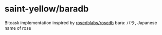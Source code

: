 # saint-yellow/baradb
Bitcask implementation inspired by [rosedblabs/rosedb](https://github.com/rosedblabs/rosedb)
bara: バラ, Japanese name of rose
